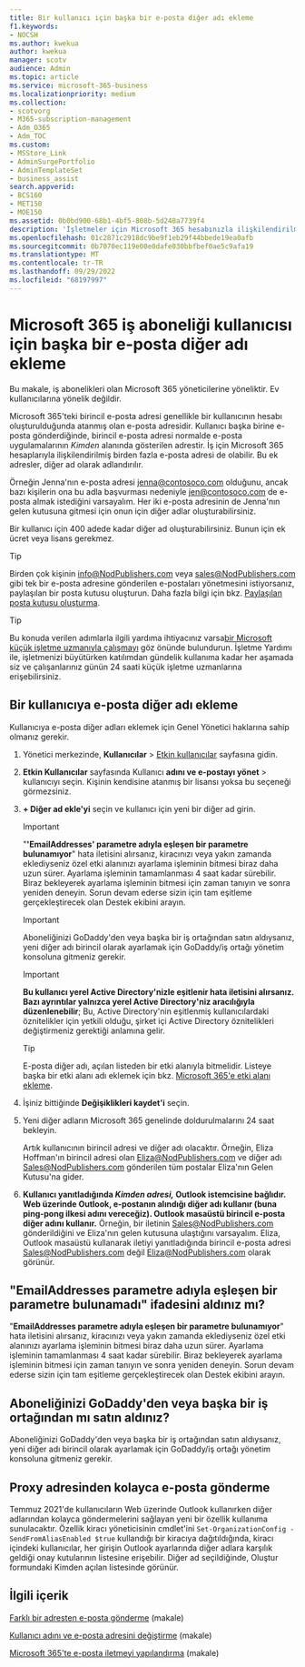 ```yaml
---
title: Bir kullanıcı için başka bir e-posta diğer adı ekleme
f1.keywords:
- NOCSH
ms.author: kwekua
author: kwekua
manager: scotv
audience: Admin
ms.topic: article
ms.service: microsoft-365-business
ms.localizationpriority: medium
ms.collection:
- scotvorg
- M365-subscription-management
- Adm_O365
- Adm_TOC
ms.custom:
- MSStore_Link
- AdminSurgePortfolio
- AdminTemplateSet
- business_assist
search.appverid:
- BCS160
- MET150
- MOE150
ms.assetid: 0b0bd900-68b1-4bf5-808b-5d240a7739f4
description: 'İşletmeler için Microsoft 365 hesabınızla ilişkilendirilmiş, e-posta diğer adı olarak adlandırılan birden fazla e-posta adresine nasıl sahip olabileceğinizi öğrenin. '
ms.openlocfilehash: 01c2871c2918dc9be9f1eb29f44bbede19ea0afb
ms.sourcegitcommit: 0b7070ec119e00e0dafe030bbfbef0ae5c9afa19
ms.translationtype: MT
ms.contentlocale: tr-TR
ms.lasthandoff: 09/29/2022
ms.locfileid: "68197997"
---
```

# <a name="add-another-email-alias-for-a-microsoft-365-business-subscription-user"></a>Microsoft 365 iş aboneliği kullanıcısı için başka bir e-posta diğer adı ekleme
  
Bu makale, iş abonelikleri olan Microsoft 365 yöneticilerine yöneliktir. Ev kullanıcılarına yönelik değildir.
  
Microsoft 365'teki birincil e-posta adresi genellikle bir kullanıcının hesabı oluşturulduğunda atanmış olan e-posta adresidir. Kullanıcı başka birine e-posta gönderdiğinde, birincil e-posta adresi normalde e-posta uygulamalarının  *Kimden*  alanında gösterilen adrestir. İş için Microsoft 365 hesaplarıyla ilişkilendirilmiş birden fazla e-posta adresi de olabilir. Bu ek adresler, diğer ad olarak adlandırılır. 
  
Örneğin Jenna'nın e-posta adresi jenna@contosoco.com olduğunu, ancak bazı kişilerin ona bu adla başvurması nedeniyle jen@contosoco.com de e-posta almak istediğini varsayalım. Her iki e-posta adresinin de Jenna'nın gelen kutusuna gitmesi için onun için diğer adlar oluşturabilirsiniz.
  
Bir kullanıcı için 400 adede kadar diğer ad oluşturabilirsiniz. Bunun için ek ücret veya lisans gerekmez.
  
> [!Tip]
> Birden çok kişinin info@NodPublishers.com veya sales@NodPublishers.com gibi tek bir e-posta adresine gönderilen e-postaları yönetmesini istiyorsanız, paylaşılan bir posta kutusu oluşturun. Daha fazla bilgi için bkz. [Paylaşılan posta kutusu oluşturma](create-a-shared-mailbox.md).

> [!TIP]
> Bu konuda verilen adımlarla ilgili yardıma ihtiyacınız varsa[bir Microsoft küçük işletme uzmanıyla çalışmayı](https://go.microsoft.com/fwlink/?linkid=2186871) göz önünde bulundurun. İşletme Yardımı ile, işletmenizi büyütürken katılımdan gündelik kullanıma kadar her aşamada siz ve çalışanlarınız günün 24 saati küçük işletme uzmanlarına erişebilirsiniz.
  
## <a name="add-email-aliases-to-a-user"></a>Bir kullanıcıya e-posta diğer adı ekleme

Kullanıcıya e-posta diğer adları eklemek için Genel Yönetici haklarına sahip olmanız gerekir.

1. Yönetici merkezinde, **Kullanıcılar** \> <a href="https://go.microsoft.com/fwlink/p/?linkid=834822" target="_blank">Etkin kullanıcılar</a> sayfasına gidin.

2. **Etkin Kullanıcılar** sayfasında Kullanıcı **adını ve e-postayı yönet** > kullanıcıyı seçin. Kişinin kendisine atanmış bir lisansı yoksa bu seçeneği görmezsiniz. 
    
3. **+ Diğer ad ekle'yi** seçin ve kullanıcı için yeni bir diğer ad girin.   
    
    > [!Important] 
    > "**'EmailAddresses' parametre adıyla eşleşen bir parametre bulunamıyor**" hata iletisini alırsanız, kiracınızı veya yakın zamanda eklediyseniz özel etki alanınızı ayarlama işleminin bitmesi biraz daha uzun sürer. Ayarlama işleminin tamamlanması 4 saat kadar sürebilir. Biraz bekleyerek ayarlama işleminin bitmesi için zaman tanıyın ve sonra yeniden deneyin. Sorun devam ederse sizin için tam eşitleme gerçekleştirecek olan Destek ekibini arayın.
    
  
    > [!IMPORTANT]
    > Aboneliğinizi GoDaddy'den veya başka bir iş ortağından satın aldıysanız, yeni diğer adı birincil olarak ayarlamak için GoDaddy/iş ortağı yönetim konsoluna gitmeniz gerekir. 


   > [!IMPORTANT]
   >  **Bu kullanıcı yerel Active Directory'nizle eşitlenir hata iletisini alırsanız. Bazı ayrıntılar yalnızca yerel Active Directory'niz aracılığıyla düzenlenebilir**; Bu, Active Directory'nin eşitlenmiş kullanıcılardaki öznitelikler için yetkili olduğu, şirket içi Active Directory öznitelikleri değiştirmeniz gerektiği anlamına gelir.
  
    > [!TIP]
    > E-posta diğer adı, açılan listeden bir etki alanıyla bitmelidir. Listeye başka bir etki alanı adı eklemek için bkz. [Microsoft 365'e etki alanı ekleme](../setup/add-domain.md). 
  
     
5. İşiniz bittiğinde **Değişiklikleri kaydet'i** seçin.
    
6. Yeni diğer adların Microsoft 365 genelinde doldurulmalarını 24 saat bekleyin.
    
    Artık kullanıcının birincil adresi ve diğer adı olacaktır. Örneğin, Eliza Hoffman'ın birincil adresi olan Eliza@NodPublishers.com ve diğer adı Sales@NodPublishers.com gönderilen tüm postalar Eliza'nın Gelen Kutusu'na gider.
    
  
7. **Kullanıcı yanıtladığında *Kimden adresi,* Outlook istemcisine bağlıdır. Web üzerinde Outlook, e-postanın alındığı diğer adı kullanır (buna ping-pong ilkesi adını vereceğiz). Outlook masaüstü birincil e-posta diğer adını kullanır.** Örneğin, bir iletinin Sales@NodPublishers.com gönderildiğini ve Eliza'nın gelen kutusuna ulaştığını varsayalım. Eliza, Outlook masaüstü kullanarak iletiyi yanıtladığında birincil e-posta adresi Sales@NodPublishers.com değil Eliza@NodPublishers.com olarak görünür.
    
## <a name="did-you-get-a-parameter-cannot-be-found-that-matches-parameter-name-emailaddresses"></a>"EmailAddresses parametre adıyla eşleşen bir parametre bulunamadı" ifadesini aldınız mı?

"**EmailAddresses parametre adıyla eşleşen bir parametre bulunamıyor**" hata iletisini alırsanız, kiracınızı veya yakın zamanda eklediyseniz özel etki alanınızı ayarlama işleminin bitmesi biraz daha uzun sürer. Ayarlama işleminin tamamlanması 4 saat kadar sürebilir. Biraz bekleyerek ayarlama işleminin bitmesi için zaman tanıyın ve sonra yeniden deneyin. Sorun devam ederse sizin için tam eşitleme gerçekleştirecek olan Destek ekibini arayın.
  
## <a name="did-you-purchase-your-subscription-from-godaddy-or-another-partner"></a>Aboneliğinizi GoDaddy'den veya başka bir iş ortağından mı satın aldınız?


Aboneliğinizi GoDaddy'den veya başka bir iş ortağından satın aldıysanız, yeni diğer adı birincil olarak ayarlamak için GoDaddy/iş ortağı yönetim konsoluna gitmeniz gerekir.

## <a name="sending-email-from-the-proxy-address-easily"></a>Proxy adresinden kolayca e-posta gönderme

Temmuz 2021'de kullanıcıların Web üzerinde Outlook kullanırken diğer adlarından kolayca göndermelerini sağlayan yeni bir özellik kullanıma sunulacaktır. Özellik kiracı yöneticisinin cmdlet'ini `Set-OrganizationConfig -SendFromAliasEnabled $true` kullandığı bir kiracıya dağıtıldığında, kiracı içindeki kullanıcılar, her girişin Outlook ayarlarında diğer adlara karşılık geldiği onay kutularının listesine erişebilir. Diğer ad seçildiğinde, Oluştur formundaki Kimden açılan listesinde görünür.
  
## <a name="related-content"></a>İlgili içerik

[Farklı bir adresten e-posta gönderme](https://support.microsoft.com/office/ccba89cb-141c-4a36-8c56-6d16a8556d2e) (makale)

[Kullanıcı adını ve e-posta adresini değiştirme](../add-users/change-a-user-name-and-email-address.md) (makale)

[Microsoft 365'te e-posta iletmeyi yapılandırma](configure-email-forwarding.md) (makale)
